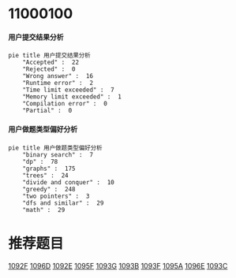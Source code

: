 # 11000100

<!-- tabs:start -->



#### **用户提交结果分析**

```mermaid
pie title 用户提交结果分析
    "Accepted" :  22
    "Rejected" :  0
    "Wrong answer" :  16
    "Runtime error" :  2
    "Time limit exceeded" :  7
    "Memory limit exceeded" :  1
    "Compilation error" :  0
    "Partial" :  0
```

#### **用户做题类型偏好分析**

```mermaid
pie title 用户做题类型偏好分析
    "binary search" :  7
    "dp" :  78
    "graphs" :  175
    "trees" :  24
    "divide and conquer" :  10
    "greedy" :  248
    "two pointers" :  3
    "dfs and similar" :  29
    "math" :  29
```



<!-- tabs:end -->
# 推荐题目
[1092F](https://codeforces.com/contest/1092/problem/F)
[1096D](https://codeforces.com/contest/1096/problem/D)
[1092E](https://codeforces.com/contest/1092/problem/E)
[1095F](https://codeforces.com/contest/1095/problem/F)
[1093G](https://codeforces.com/contest/1093/problem/G)
[1093B](https://codeforces.com/contest/1093/problem/B)
[1093F](https://codeforces.com/contest/1093/problem/F)
[1095A](https://codeforces.com/contest/1095/problem/A)
[1096E](https://codeforces.com/contest/1096/problem/E)
[1093C](https://codeforces.com/contest/1093/problem/C)
